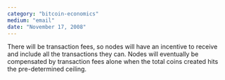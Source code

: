 ```yaml
---
category: "bitcoin-economics"
medium: "email"
date: "November 17, 2008"
---
```

There will be transaction fees, so nodes will have an incentive to receive and include all the transactions they can. Nodes will eventually be compensated by transaction fees alone when the total coins created hits the pre-determined ceiling.